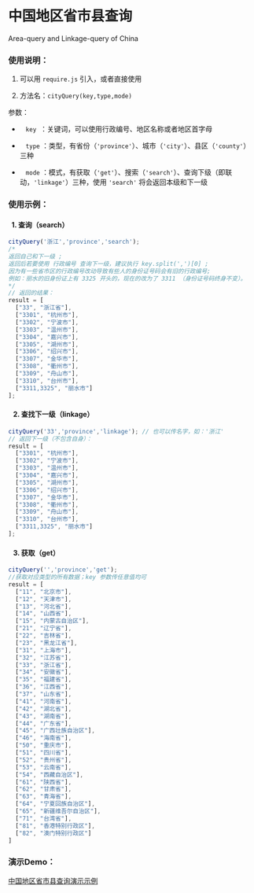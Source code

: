 # 中国地区省市县查询
Area-query and Linkage-query of China

### 使用说明：
1. 可以用 `require.js` 引入，或者直接使用

2. 方法名：`cityQuery(key,type,mode)` 

参数：
*    `key`  ：关键词，可以使用行政编号、地区名称或者地区首字母
    
*    `type` ：类型，有省份（`'province'`）、城市（`'city'`）、县区（`'county'`）三种
    
*    `mode` ：模式，有获取（`'get'`）、搜索（`'search'`）、查询下级（即联动，`'linkage'`）三种，使用 `'search'` 将会返回本级和下一级
    
### 使用示例：
####    1. 查询（search）
```javascript
cityQuery('浙江','province','search');
/* 
返回自己和下一级 ;
返回后若要使用 行政编号 查询下一级，建议执行 key.split(',')[0] ;
因为有一些省市区的行政编号改动导致有些人的身份证号码会有旧的行政编号;
例如：丽水的旧身份证上有 3325 开头的，现在的改为了 3311 （身份证号码终身不变）。
*/
// 返回的结果：
result = [
  ["33", "浙江省"],
  ["3301", "杭州市"],
  ["3302", "宁波市"],
  ["3303", "温州市"],
  ["3304", "嘉兴市"],
  ["3305", "湖州市"],
  ["3306", "绍兴市"],
  ["3307", "金华市"],
  ["3308", "衢州市"],
  ["3309", "舟山市"],
  ["3310", "台州市"],
  ["3311,3325", "丽水市"]
];
```
####     2. 查找下一级（linkage）
```javascript
cityQuery('33','province','linkage'); // 也可以传名字，如：'浙江'
// 返回下一级（不包含自身）：
result = [
  ["3301", "杭州市"],
  ["3302", "宁波市"],
  ["3303", "温州市"],
  ["3304", "嘉兴市"],
  ["3305", "湖州市"],
  ["3306", "绍兴市"],
  ["3307", "金华市"],
  ["3308", "衢州市"],
  ["3309", "舟山市"],
  ["3310", "台州市"],
  ["3311,3325", "丽水市"]
];
```
####    3. 获取（get）
```javascript
cityQuery('','province','get'); 
//获取对应类型的所有数据；key 参数传任意值均可
result = [
  ["11", "北京市"],
  ["12", "天津市"],
  ["13", "河北省"],
  ["14", "山西省"],
  ["15", "内蒙古自治区"],
  ["21", "辽宁省"],
  ["22", "吉林省"],
  ["23", "黑龙江省"],
  ["31", "上海市"],
  ["32", "江苏省"],
  ["33", "浙江省"],
  ["34", "安徽省"],
  ["35", "福建省"],
  ["36", "江西省"],
  ["37", "山东省"],
  ["41", "河南省"],
  ["42", "湖北省"],
  ["43", "湖南省"],
  ["44", "广东省"],
  ["45", "广西壮族自治区"],
  ["46", "海南省"],
  ["50", "重庆市"],
  ["51", "四川省"],
  ["52", "贵州省"],
  ["53", "云南省"],
  ["54", "西藏自治区"],
  ["61", "陕西省"],
  ["62", "甘肃省"],
  ["63", "青海省"],
  ["64", "宁夏回族自治区"], 
  ["65", "新疆维吾尔自治区"],
  ["71", "台湾省"],
  ["81", "香港特别行政区"],
  ["82", "澳门特别行政区"]
]
```
### 演示Demo：
[中国地区省市县查询演示示例](https://xll032.github.io/cityQuery/demo.html "https://xll032.github.io/cityQuery/demo.html") 

    
    
    

  
